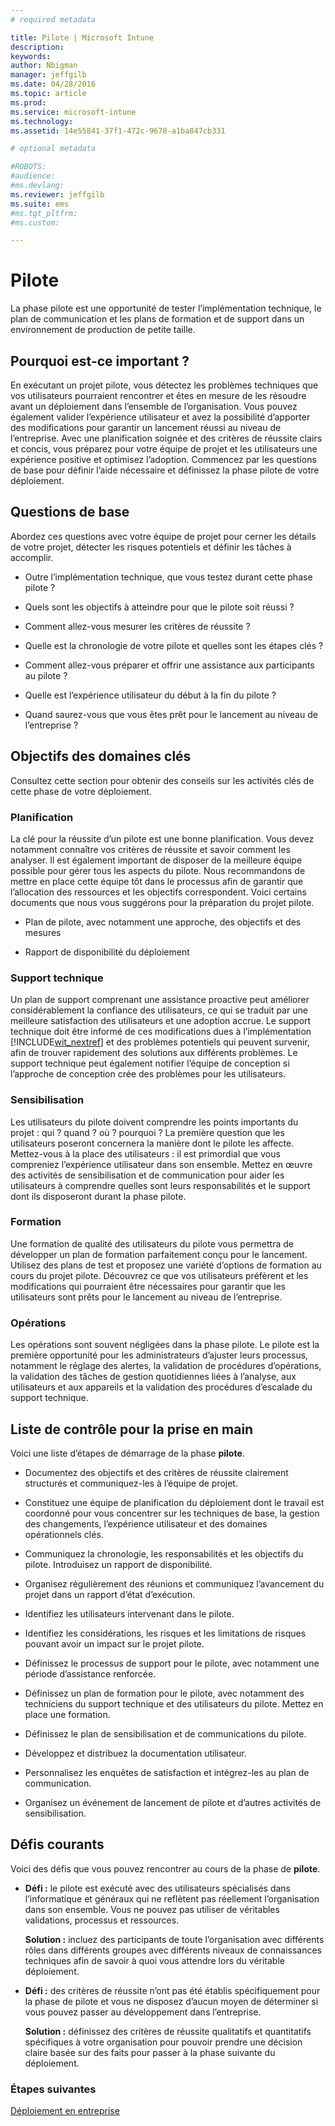 ```yaml
---
# required metadata

title: Pilote | Microsoft Intune
description:
keywords:
author: Nbigman
manager: jeffgilb
ms.date: 04/28/2016
ms.topic: article
ms.prod:
ms.service: microsoft-intune
ms.technology:
ms.assetid: 14e55841-37f1-472c-9678-a1ba847cb331

# optional metadata

#ROBOTS:
#audience:
#ms.devlang:
ms.reviewer: jeffgilb
ms.suite: ems
#ms.tgt_pltfrm:
#ms.custom:

---
```


# Pilote
La phase pilote est une opportunité de tester l’implémentation technique, le plan de communication et les plans de formation et de support dans un environnement de production de petite taille.

## Pourquoi est-ce important ?
En exécutant un projet pilote, vous détectez les problèmes techniques que vos utilisateurs pourraient rencontrer et êtes en mesure de les résoudre avant un déploiement dans l’ensemble de l’organisation. Vous pouvez également valider l’expérience utilisateur et avez la possibilité d’apporter des modifications pour garantir un lancement réussi au niveau de l’entreprise. Avec une planification soignée et des critères de réussite clairs et concis, vous préparez pour votre équipe de projet et les utilisateurs une expérience positive et optimisez l’adoption.
Commencez par les questions de base pour définir l’aide nécessaire et définissez la phase pilote de votre déploiement.

## Questions de base
Abordez ces questions avec votre équipe de projet pour cerner les détails de votre projet, détecter les risques potentiels et définir les tâches à accomplir.

-   Outre l’implémentation technique, que vous testez durant cette phase pilote ?

-   Quels sont les objectifs à atteindre pour que le pilote soit réussi ?

-   Comment allez-vous mesurer les critères de réussite ?

-   Quelle est la chronologie de votre pilote et quelles sont les étapes clés ?

-   Comment allez-vous préparer et offrir une assistance aux participants au pilote ?

-   Quelle est l’expérience utilisateur du début à la fin du pilote ?

-   Quand saurez-vous que vous êtes prêt pour le lancement au niveau de l’entreprise ?

## Objectifs des domaines clés
Consultez cette section pour obtenir des conseils sur les activités clés de cette phase de votre déploiement.

### Planification
La clé pour la réussite d’un pilote est une bonne planification. Vous devez notamment connaître vos critères de réussite et savoir comment les analyser. Il est également important de disposer de la meilleure équipe possible pour gérer tous les aspects du pilote. Nous recommandons de mettre en place cette équipe tôt dans le processus afin de garantir que l’allocation des ressources et les objectifs correspondent. Voici certains documents que nous vous suggérons pour la préparation du projet pilote.

-   Plan de pilote, avec notamment une approche, des objectifs et des mesures

-   Rapport de disponibilité du déploiement

### Support technique
Un plan de support comprenant une assistance proactive peut améliorer considérablement la confiance des utilisateurs, ce qui se traduit par une meilleure satisfaction des utilisateurs et une adoption accrue. Le support technique doit être informé de ces modifications dues à l’implémentation [!INCLUDE[wit_nextref](../includes/wit_nextref_md.md)] et des problèmes potentiels qui peuvent survenir, afin de trouver rapidement des solutions aux différents problèmes. Le support technique peut également notifier l’équipe de conception si l’approche de conception crée des problèmes pour les utilisateurs.

### Sensibilisation
Les utilisateurs du pilote doivent comprendre les points importants du projet : qui ? quand ? où ? pourquoi ? La première question que les utilisateurs poseront concernera la manière dont le pilote les affecte. Mettez-vous à la place des utilisateurs : il est primordial que vous compreniez l’expérience utilisateur dans son ensemble. Mettez en œuvre des activités de sensibilisation et de communication pour aider les utilisateurs à comprendre quelles sont leurs responsabilités et le support dont ils disposeront durant la phase pilote.

### Formation
Une formation de qualité des utilisateurs du pilote vous permettra de développer un plan de formation parfaitement conçu pour le lancement. Utilisez des plans de test et proposez une variété d’options de formation au cours du projet pilote. Découvrez ce que vos utilisateurs préfèrent et les modifications qui pourraient être nécessaires pour garantir que les utilisateurs sont prêts pour le lancement au niveau de l’entreprise.

### Opérations
Les opérations sont souvent négligées dans la phase pilote. Le pilote est la première opportunité pour les administrateurs d’ajuster leurs processus, notamment le réglage des alertes, la validation de procédures d’opérations, la validation des tâches de gestion quotidiennes liées à l’analyse, aux utilisateurs et aux appareils et la validation des procédures d’escalade du support technique.

## Liste de contrôle pour la prise en main
Voici une liste d’étapes de démarrage de la phase **pilote**.

-   Documentez des objectifs et des critères de réussite clairement structurés et communiquez-les à l’équipe de projet.

-   Constituez une équipe de planification du déploiement dont le travail est coordonné pour vous concentrer sur les techniques de base, la gestion des changements, l’expérience utilisateur et des domaines opérationnels clés.

-   Communiquez la chronologie, les responsabilités et les objectifs du pilote. Introduisez un rapport de disponibilité.

-   Organisez régulièrement des réunions et communiquez l’avancement du projet dans un rapport d’état d’exécution.

-   Identifiez les utilisateurs intervenant dans le pilote.

-   Identifiez les considérations, les risques et les limitations de risques pouvant avoir un impact sur le projet pilote.

-   Définissez le processus de support pour le pilote, avec notamment une période d’assistance renforcée.

-   Définissez un plan de formation pour le pilote, avec notamment des techniciens du support technique et des utilisateurs du pilote. Mettez en place une formation.

-   Définissez le plan de sensibilisation et de communications du pilote.

-   Développez et distribuez la documentation utilisateur.

-   Personnalisez les enquêtes de satisfaction et intégrez-les au plan de communication.

-   Organisez un événement de lancement de pilote et d’autres activités de sensibilisation.

## Défis courants
Voici des défis que vous pouvez rencontrer au cours de la phase de **pilote**.

-   **Défi :** le pilote est exécuté avec des utilisateurs spécialisés dans l’informatique et généraux qui ne reflètent pas réellement l’organisation dans son ensemble. Vous ne pouvez pas utiliser de véritables validations, processus et ressources.

    **Solution :** incluez des participants de toute l’organisation avec différents rôles dans différents groupes avec différents niveaux de connaissances techniques afin de savoir à quoi vous attendre lors du véritable déploiement.

-   **Défi :** des critères de réussite n’ont pas été établis spécifiquement pour la phase de pilote et vous ne disposez d’aucun moyen de déterminer si vous pouvez passer au développement dans l’entreprise.

    **Solution :** définissez des critères de réussite qualitatifs et quantitatifs spécifiques à votre organisation pour pouvoir prendre une décision claire basée sur des faits pour passer à la phase suivante du déploiement.

### Étapes suivantes
[Déploiement en entreprise](enterprise-rollout.md)


<!--HONumber=May16_HO1-->


